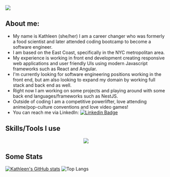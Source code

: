 


![](https://media.giphy.com/media/v1.Y2lkPTc5MGI3NjExYThkeW50MHZ6aHFnMm01cDVubnhxMXEydGkzZTZweDFhaHI1anJkbCZlcD12MV9pbnRlcm5hbF9naWZfYnlfaWQmY3Q9Zw/xTiIzJSKB4l7xTouE8/giphy.gif)


## About me: 
- My name is Kathleen (she/her) I am a career changer who was formerly a food scientist and later attended coding bootcamp to become a software engineer.
- I am based on the East Coast, specifically in the NYC metropolitan area. 
- My experience is working in front end development creating responsive web applications and user friendly UIs using modern Javascript frameworks such as React and Angular.
- I'm currently looking for software engineering positions working in the front end, but am also looking to expand my domain by working full stack and back end as well.
- Right now I am working on some projects and playing around with some back end languages/frameworks such as NestJS.
- Outside of coding I am a competitive powerlifter, love attending anime/pop-culture conventions and love video games!
- You can reach me via LinkedIn: [![Linkedin Badge](https://img.shields.io/badge/-kakbar-blue?style=flat&logo=Linkedin&logoColor=white)](https://www.linkedin.com/in/kathleen-bongco-11843197/)

## Skills/Tools I use
<p align="center">
  <a href="https://skillicons.dev">
    <img src="https://skillicons.dev/icons?i=git,react,angular,html,css,redux,js,py,ruby,postman,figma,rails,sass,styledcomponents,supabase,stackoverflow,vscode,vite,ts,sqlite,discord" />
  </a>
</p>
  
## Some Stats
[![Kathleen's GitHub stats](https://github-readme-stats.vercel.app/api?username=kbongco)](https://github.com/kongco/github-readme-stats)
![Top Langs](https://github-readme-stats.vercel.app/api/top-langs/?username=kbongco&layout=compact)

<!--
**kbongco/kbongco** is a ✨ _special_ ✨ repository because its `README.md` (this file) appears on your GitHub profile.

Here are some ideas to get you started:

- 🔭 I’m currently working on ...
- 🌱 I’m currently learning ...
- 👯 I’m looking to collaborate on ...
- 🤔 I’m looking for help with ...
- 💬 Ask me about ...
- 📫 How to reach me: ...
- 😄 Pronouns: ...
- ⚡ Fun fact: ...
-->
